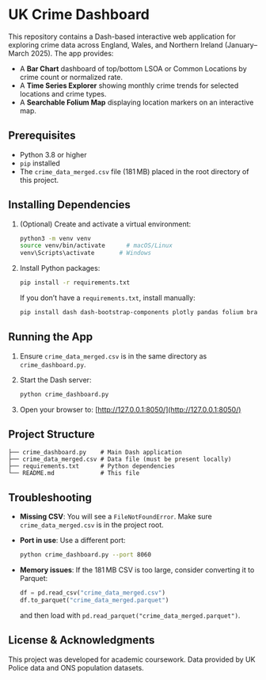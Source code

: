 # UK Crime Dashboard

This repository contains a Dash-based interactive web application for exploring crime data across England, Wales, and Northern Ireland (January–March 2025). The app provides:

* A **Bar Chart** dashboard of top/bottom LSOA or Common Locations by crime count or normalized rate.
* A **Time Series Explorer** showing monthly crime trends for selected locations and crime types.
* A **Searchable Folium Map** displaying location markers on an interactive map.

## Prerequisites

* Python 3.8 or higher
* `pip` installed
* The `crime_data_merged.csv` file (181 MB) placed in the root directory of this project.

## Installing Dependencies

1. (Optional) Create and activate a virtual environment:

   ```bash
   python3 -m venv venv
   source venv/bin/activate      # macOS/Linux
   venv\Scripts\activate       # Windows
   ```

2. Install Python packages:

   ```bash
   pip install -r requirements.txt
   ```

   If you don’t have a `requirements.txt`, install manually:

   ```bash
   pip install dash dash-bootstrap-components plotly pandas folium branca
   ```

## Running the App

1. Ensure `crime_data_merged.csv` is in the same directory as `crime_dashboard.py`.
2. Start the Dash server:

   ```bash
   python crime_dashboard.py
   ```
3. Open your browser to:
   [http://127.0.0.1:8050/](http://127.0.0.1:8050/)

## Project Structure

```
├── crime_dashboard.py    # Main Dash application
├── crime_data_merged.csv # Data file (must be present locally)
├── requirements.txt      # Python dependencies
└── README.md             # This file
```

## Troubleshooting

* **Missing CSV**: You will see a `FileNotFoundError`. Make sure `crime_data_merged.csv` is in the project root.
* **Port in use**: Use a different port:

  ```bash
  python crime_dashboard.py --port 8060
  ```
* **Memory issues**: If the 181 MB CSV is too large, consider converting it to Parquet:

  ```python
  df = pd.read_csv("crime_data_merged.csv")
  df.to_parquet("crime_data_merged.parquet")
  ```

  and then load with `pd.read_parquet("crime_data_merged.parquet")`.

## License & Acknowledgments

This project was developed for academic coursework. Data provided by UK Police data and ONS population datasets.
